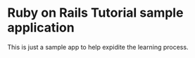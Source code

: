 # Ruby on Rails Tutorial sample application

This is just a sample app to help expidite the learning process.
